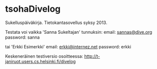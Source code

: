tsohaDivelog
============

Sukelluspäiväkirja. Tietokantasovellus syksy 2013. 

Testata voi vaikka 'Sanna Sukeltajan' tunnuksin:
email: sannas@dive.org
password: sanna

tai 'Erkki Esimerkki'
email: erkki@internez.net
password: erkki

Keskeneräinen testiversio osoitteessa: http://t-janiruot.users.cs.helsinki.fi/divelog
